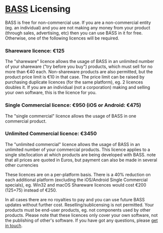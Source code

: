 # [BASS](https://www.un4seen.com/bass.html) Licensing
         
BASS is free for non-commercial use. If you are a non-commercial entity (eg. an individual) and you are not making any money from your product (through sales, advertising, etc) then you can use BASS in it for free. Otherwise, one of the following licences will be required.

### Shareware licence: €125
The "shareware" licence allows the usage of BASS in an unlimited number of your shareware ("try before you buy") products, which must sell for no more than €40 each. Non-shareware products are also permitted, but the product price limit is €10 in that case. The price limit can be raised by purchasing duplicate licences (for the same platform), eg. 2 licences doubles it. If you are an individual (not a corporation) making and selling your own software, this is the licence for you.

### Single Commercial licence: €950 (iOS or Android: €475)
The "single commercial" licence allows the usage of BASS in one commercial product.

### Unlimited Commercial licence: €3450
The "unlimited commercial" licence allows the usage of BASS in an unlimited number of your commercial products. This licence applies to a single site/location at which products are being developed with BASS.
note that all prices are quoted in Euros, but payment can also be made in several other currencies

These licences are on a per-platform basis. There is a 40% reduction on each additional platform (excluding the iOS/Android Single Commercial specials), eg. Win32 and macOS Shareware licences would cost €200 (125+75) instead of €250.

In all cases there are no royalties to pay and you can use future BASS updates without further cost. Reselling/sublicensing is not permitted. Your products must be end-user products, eg. not components used by other products. Please note that these licences only cover your own software, not the publishing of other's software. If you have got any questions, please [get in touch](https://www.un4seen.com/contact.php?s=BASS%20licence%20enquiry).

